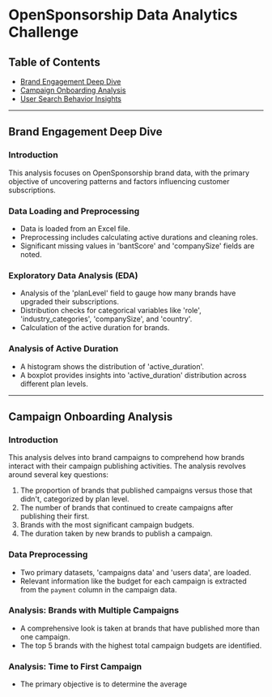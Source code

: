 # OpenSponsorship Data Analytics Challenge

## Table of Contents
- [Brand Engagement Deep Dive](#brand-engagement-deep-dive)
- [Campaign Onboarding Analysis](#campaign-onboarding-analysis)
- [User Search Behavior Insights](#user-search-behavior-insights)

---

## Brand Engagement Deep Dive

### Introduction
This analysis focuses on OpenSponsorship brand data, with the primary objective of uncovering patterns and factors influencing customer subscriptions.

### Data Loading and Preprocessing
- Data is loaded from an Excel file.
- Preprocessing includes calculating active durations and cleaning roles.
- Significant missing values in 'bantScore' and 'companySize' fields are noted.

### Exploratory Data Analysis (EDA)
- Analysis of the 'planLevel' field to gauge how many brands have upgraded their subscriptions.
- Distribution checks for categorical variables like 'role', 'industry_categories', 'companySize', and 'country'.
- Calculation of the active duration for brands.

### Analysis of Active Duration
- A histogram shows the distribution of 'active_duration'.
- A boxplot provides insights into 'active_duration' distribution across different plan levels.

---

## Campaign Onboarding Analysis

### Introduction
This analysis delves into brand campaigns to comprehend how brands interact with their campaign publishing activities. The analysis revolves around several key questions:
1. The proportion of brands that published campaigns versus those that didn't, categorized by plan level.
2. The number of brands that continued to create campaigns after publishing their first.
3. Brands with the most significant campaign budgets.
4. The duration taken by new brands to publish a campaign.

### Data Preprocessing
- Two primary datasets, 'campaigns data' and 'users data', are loaded.
- Relevant information like the budget for each campaign is extracted from the `payment` column in the campaign data.

### Analysis: Brands with Multiple Campaigns
- A comprehensive look is taken at brands that have published more than one campaign.
- The top 5 brands with the highest total campaign budgets are identified.

### Analysis: Time to First Campaign
- The primary objective is to determine the average
